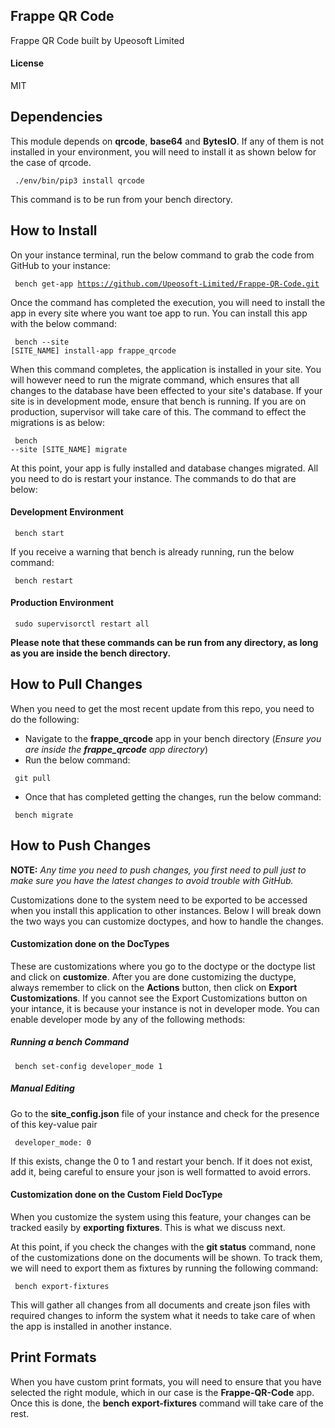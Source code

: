 ## Frappe QR Code

Frappe QR Code built by Upeosoft Limited

#### License

MIT

## Dependencies

This module depends on **qrcode**, **base64** and **BytesIO**. If any of them is not installed in your environment, you will need to install it as shown below for the case of qrcode.

<pre><code> ./env/bin/pip3 install qrcode </code></pre>

This command is to be run from your bench directory.


## How to Install

On your instance terminal, run the below command to grab the code from GitHub to your instance: <pre><code> bench get-app https://github.com/Upeosoft-Limited/Frappe-QR-Code.git </code></pre>

Once the command has completed the execution, you will need to install the app in every site where you want toe app to run. You can install this app with the below command: <pre><code> bench --site [SITE_NAME] install-app frappe_qrcode </code></pre>

When this command completes, the application is installed in your site. You will however need to run the migrate command, which ensures that all changes to the database have been effected to your site's database. If your site is in development mode, ensure that bench is running. If you are on production, supervisor will take care of this. The command to effect the migrations is as below: <pre><code> bench --site [SITE_NAME] migrate </code></pre>

At this point, your app is fully installed and database changes migrated. All you need to do is restart your instance. The commands to do that are below:

#### Development Environment 
<pre><code> bench start </code></pre>

If you receive a warning that bench is already running, run the below command:
<pre><code> bench restart </code></pre>

#### Production Environment
<pre><code> sudo supervisorctl restart all </code></pre>

<b>Please note that these commands can be run from any directory, as long as you are inside the bench directory.</b>

## How to Pull Changes
When you need to get the most recent update from this repo, you need to do the following:
+ Navigate to the **frappe_qrcode** app in your bench directory (*Ensure you are inside the **frappe_qrcode** app directory*)
+ Run the below command:
<pre><code> git pull </code></pre>
+ Once that has completed getting the changes, run the below command:
<pre><code> bench migrate </code></pre>

## How to Push Changes
**NOTE:** *Any time you need to push changes, you first need to pull just to make sure you have the latest changes to avoid trouble with GitHub.*

Customizations done to the system need to be exported to be accessed when you install this application to other instances. Below I will break down the two ways you can customize doctypes, and how to handle the changes.

#### Customization done on the DocTypes
These are customizations where you go to the doctype or the doctype list and click on <b>customize</b>. After you are done customizing the ductype, always remember to click on the <b>Actions</b> button, then click on <b>Export Customizations</b>. If you cannot see the Export Customizations button on your intance, it is because your instance is not in developer mode. You can enable developer mode by any of the following methods:

##### Running a bench Command
<pre><code> bench set-config developer_mode 1 </code></pre>

##### Manual Editing
Go to the <b>site_config.json</b> file of your instance and check for the presence of this key-value pair
<pre><code> developer_mode: 0 </code></pre>
If this exists, change the 0 to 1 and restart your bench. If it does not exist, add it, being careful to ensure your json is well formatted to avoid errors.

#### Customization done on the Custom Field DocType
When you customize the system using this feature, your changes can be tracked easily by <b>exporting fixtures</b>. This is what we discuss next.

At this point, if you check the changes with the <b>git status</b> command, none of the customizations done on the documents will be shown. To track them, we will need to export them as fixtures by running the following command:
<pre><code> bench export-fixtures </code></pre>

This will gather all changes from all documents and create json files with required changes to inform the system what it needs to take care of when the app is installed in another instance.


## Print Formats
When you have custom print formats, you will need to ensure that you have selected the right module, which in our case is the <b>Frappe-QR-Code</b> app. Once this is done, the <b>bench export-fixtures</b> command will take care of the rest.
